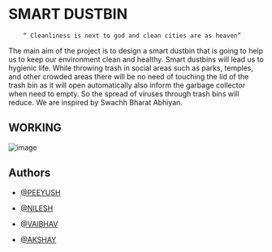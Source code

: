 
# SMART DUSTBIN

        “ Cleanliness is next to god and clean cities are as heaven”

The main aim of the project is to design a smart dustbin that is going to help us to keep 
our environment clean and healthy. Smart dustbins will lead us to hygienic life. While 
throwing trash in social areas such as parks, temples, and other crowded areas there will 
be no need of touching the lid of the trash bin as it will open automatically also inform the garbage collector when need to empty. So the spread 
of viruses through trash bins will reduce. We are inspired by Swachh Bharat Abhiyan. 
## WORKING
![image](https://drive.google.com/uc?export=view&id=169I7wmi1XN2sRhuaGUZ0wnPr1K1psIJD)

## Authors

- [@PEEYUSH]()

- [@NILESH](https://www.linkedin.com/in/warke-nilesh-88711a228/)

- [@VAIBHAV]()

- [@AKSHAY]()
